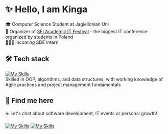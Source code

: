 # ✨ Hello, I am Kinga
🎓 Computer Science Student at Jagiellonian Uni <br>
🚀 Organizer of [SFI Academic IT Festival](https://sfi.pl/en) - the biggest IT conference organized by students in Poland <br>
👩🏼‍💻 Incoming SDE Intern

## 🛠️ Tech stack
[![My Skills](https://skillicons.dev/icons?i=java,spring,mysql,cpp,aws,latex)](https://skillicons.dev) <br>
Skilled in OOP, algorithms, and data structures, with working knowledge of Agile practices and project management fundamentals

## 📌 Find me here 
☕ Let's chat about software development, IT events or personal growth!<br> <br>
[![My Skills](https://skillicons.dev/icons?i=linkedin)](https://www.linkedin.com/in/kingazmuda/) 
[![My Skills](https://skillicons.dev/icons?i=github)](https://github.com/kingazm) 


